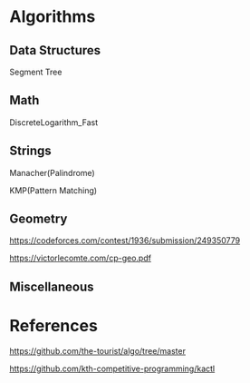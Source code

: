 # Algorithms

## Data Structures
Segment Tree
## Math
DiscreteLogarithm_Fast
## Strings
Manacher(Palindrome)

KMP(Pattern Matching)
## Geometry
https://codeforces.com/contest/1936/submission/249350779

https://victorlecomte.com/cp-geo.pdf

## Miscellaneous

# References
https://github.com/the-tourist/algo/tree/master

https://github.com/kth-competitive-programming/kactl
